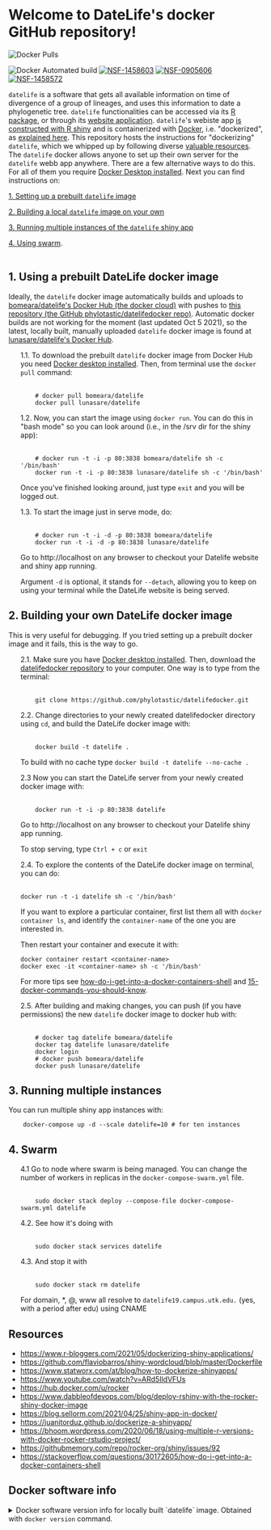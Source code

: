 # Welcome to DateLife's docker GitHub repository!

![Docker Pulls](https://img.shields.io/docker/pulls/lunasare/datelife?color=green)
<!--![Docker Cloud Build Status](https://img.shields.io/docker/cloud/build/bomeara/datelife)-->
![Docker Automated build](https://img.shields.io/docker/automated/lunasare/datelife?color=green)
[![NSF-1458603](https://img.shields.io/badge/NSF-1458603-blue.svg)](https://nsf.gov/awardsearch/showAward?AWD_ID=1458603)
[![NSF-0905606](https://img.shields.io/badge/NSF-0905606-blue.svg)](https://nsf.gov/awardsearch/showAward?AWD_ID=0905606)
[![NSF-1458572](https://img.shields.io/badge/NSF-1458572-blue.svg)](https://nsf.gov/awardsearch/showAward?AWD_ID=1458572)

`datelife` is a software that gets all available information on time of divergence of a group of lineages, and uses this information to date a phylogenetic tree.
`datelife` functionalities can be accessed via its [R package](https://github.com/phylotastic/datelife), or through its [website application]().
`datelife`'s webiste app [is constructed with R shiny](https://github.com/phylotastic/datelifeweb) and is containerized with [Docker](https://www.docker.com/?utm_source=google&utm_medium=cpc&utm_campaign=dockerhomepage&utm_content=namer&utm_term=dockerhomepage&utm_budget=growth&gclid=CjwKCAjw7--KBhAMEiwAxfpkWMXM6XbTANoSspqojqsXX7dBeTm13Yc7lwzn8kz7iAWAT_m0fEo9MRoCq9MQAvD_BwE), i.e. "dockerized", as [explained here](https://www.r-bloggers.com/2021/05/dockerizing-shiny-applications/). This repository hosts the instructions for  "dockerizing" `datelife`, which we whipped up by following diverse [valuable resources](#resources). The `datelife` docker allows anyone to set up their own server for the `datelife` webb app anywhere.
There are a few alternative ways to do this. For all of them you require [Docker Desktop installed](https://www.docker.com/products/docker-desktop). Next you can find instructions on:

[1. Setting up a prebuilt `datelife` image](#1-using-a-prebuilt-datelife-docker-image)

[2. Building a local `datelife` image on your own](#2-building-your-own-datelife-docker-image)

[3. Running multiple instances of the `datelife` shiny app](#3-running-multiple-instances)

[4. Using swarm](#4-swarm).
<br><br>

## 1. Using a prebuilt DateLife docker image

Ideally, the `datelife` docker image automatically builds and uploads to [bomeara/datelife's Docker Hub (the docker cloud)](https://hub.docker.com/r/bomeara/datelife/dockerfile) with pushes to [this repository (the GitHub phylotastic/datelifedocker repo)](https://github.com/phylotastic/datelifedocker). Automatic docker builds are not working for the moment (last updated Oct 5 2021), so the latest, locally built, manually uploaded `datelife` docker image is found at [lunasare/datelife's Docker Hub](https://hub.docker.com/repository/docker/lunasare/datelife).

<ul style="list-style-type:none;">
  <li> 1.1. To download the prebuilt <code>datelife</code> docker image from Docker Hub you need <a href="https://www.docker.com/products/docker-desktop">Docker desktop installed</a>. Then, from terminal use the <code>docker pull</code> command:
  </li><br>

```shell
    # docker pull bomeara/datelife
    docker pull lunasare/datelife
```

  <li> 1.2. Now, you can start the image using <code>docker run</code>. You can do this in "bash mode" so you can look around (i.e., in the /srv dir for the shiny app):
  </li><br>

```shell
    # docker run -t -i -p 80:3838 bomeara/datelife sh -c '/bin/bash'
    docker run -t -i -p 80:3838 lunasare/datelife sh -c '/bin/bash'
```

Once you've finished looking around, just type `exit` and you will be logged out.

  <li> 1.3. To start the image just in serve mode, do:
  </li><br>

```shell
    # docker run -t -i -d -p 80:3838 bomeara/datelife
    docker run -t -i -d -p 80:3838 lunasare/datelife
```

Go to http://localhost on any browser to checkout your Datelife website and shiny app running.

Argument `-d` is optional, it stands for `--detach`, allowing you to keep on using your terminal while the DateLife website is being served.

</ul>

## 2. Building your own DateLife docker image

This is very useful for debugging. If you tried setting up a prebuilt docker image and it fails, this is the way to go.

<ul style="list-style-type:none;">
  <li> 2.1. Make sure you have <a href="https://www.docker.com/products/docker-desktop">Docker desktop installed</a>. Then, download the <a href="https://github.com/phylotastic/datelifedocker">datelifedocker repository</a> to your computer. One way is to type from the terminal:
  </li><br>

```shell
    git clone https://github.com/phylotastic/datelifedocker.git
```

  <li> 2.2. Change directories to your newly created datelifedocker directory using <code>cd</code>, and build the DateLife docker image with:
  </li><br>

```shell
    docker build -t datelife .
```

To build with no cache type `docker build -t datelife --no-cache .`

  <li> 2.3 Now you can start the DateLife server from your newly created docker image with:
  </li><br>

```shell
    docker run -t -i -p 80:3838 datelife
```

Go to http://localhost on any browser to checkout your Datelife shiny app running.

To stop serving, type `Ctrl + c` or `exit`

  <li> 2.4. To explore the contents of the DateLife docker image on terminal, you can do:
  </li><br>

```shell
docker run -t -i datelife sh -c '/bin/bash'
```

If you want to explore a particular container, first list them all with `docker container ls`, and identify the `container-name` of the one you are interested in.

Then restart your container and execute it with:

```shell
docker container restart <container-name>
docker exec -it <container-name> sh -c '/bin/bash'
```

For more tips see [how-do-i-get-into-a-docker-containers-shell](https://stackoverflow.com/questions/30172605/how-do-i-get-into-a-docker-containers-shell)
and [15-docker-commands-you-should-know](https://towardsdatascience.com/15-docker-commands-you-should-know-970ea5203421).

  <li> 2.5. After building and making changes, you can push (if you have permissions) the new <code>datelife</code> docker image to docker hub with:
  </li><br>

```shell
    # docker tag datelife bomeara/datelife
    docker tag datelife lunasare/datelife
    docker login
    # docker push bomeara/datelife
    docker push lunasare/datelife
```
</ul>

## 3. Running multiple instances

You can run multiple shiny app instances with:

```shell
    docker-compose up -d --scale datelife=10 # for ten instances
```

## 4. Swarm

<ul style="list-style-type:none;">
  <li> 4.1 Go to node where swarm is being managed. You can change the number of workers in replicas in the <code>docker-compose-swarm.yml</code> file.
  </li><br>

```shell
    sudo docker stack deploy --compose-file docker-compose-swarm.yml datelife
```

  <li> 4.2. See how it's doing with
  </li><br>

```shell
    sudo docker stack services datelife
```

  <li> 4.3. And stop it with
  </li><br>

```shell
    sudo docker stack rm datelife
```

For domain, *, @, www all resolve to `datelife19.campus.utk.edu.` (yes, with a period after edu) using CNAME

</ul>

## Resources

- https://www.r-bloggers.com/2021/05/dockerizing-shiny-applications/
- https://github.com/flaviobarros/shiny-wordcloud/blob/master/Dockerfile
- https://www.statworx.com/at/blog/how-to-dockerize-shinyapps/
- https://www.youtube.com/watch?v=ARd5IldVFUs
- https://hub.docker.com/u/rocker
- https://www.dabbleofdevops.com/blog/deploy-rshiny-with-the-rocker-shiny-docker-image
- https://blog.sellorm.com/2021/04/25/shiny-app-in-docker/
- https://juanitorduz.github.io/dockerize-a-shinyapp/
- https://bhoom.wordpress.com/2020/06/18/using-multiple-r-versions-with-docker-rocker-rstudio-project/
- https://githubmemory.com/repo/rocker-org/shiny/issues/92
- https://stackoverflow.com/questions/30172605/how-do-i-get-into-a-docker-containers-shell


## Docker software info

<details>
<summary>Docker software version info for locally built `datelife` image. Obtained with <code>docker version</code> command.</summary>


```shell
Client: Docker Engine - Community
 Cloud integration: 1.0.7
 Version:           20.10.2
 API version:       1.41
 Go version:        go1.13.15
 Git commit:        2291f61
 Built:             Mon Dec 28 16:12:42 2020
 OS/Arch:           darwin/amd64
 Context:           default
 Experimental:      true

Server: Docker Engine - Community
 Engine:
  Version:          20.10.2
  API version:      1.41 (minimum version 1.12)
  Go version:       go1.13.15
  Git commit:       8891c58
  Built:            Mon Dec 28 16:15:28 2020
  OS/Arch:          linux/amd64
  Experimental:     true
 containerd:
  Version:          1.4.3
  GitCommit:        269548fa27e0089a8b8278fc4fc781d7f65a939b
 runc:
  Version:          1.0.0-rc92
  GitCommit:        ff819c7e9184c13b7c2607fe6c30ae19403a7aff
 docker-init:
  Version:          0.19.0
  GitCommit:        de40ad0
```

</details>
